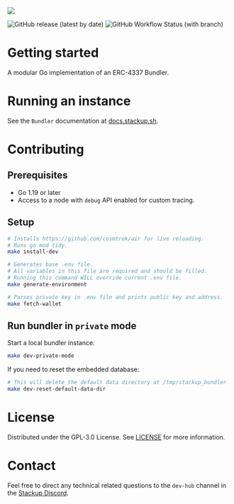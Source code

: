 ![](https://i.imgur.com/t0P3vWU.png)

![GitHub release (latest by date)](https://img.shields.io/github/v/release/stackup-wallet/stackup-bundler)
![GitHub Workflow Status (with branch)](https://img.shields.io/github/actions/workflow/status/stackup-wallet/stackup-bundler/pipeline.yml?branch=main)

# Getting started

A modular Go implementation of an ERC-4337 Bundler.

# Running an instance

See the `Bundler` documentation at [docs.stackup.sh](https://docs.stackup.sh/docs/packages/bundler/introduction).

# Contributing

## Prerequisites

- Go 1.19 or later
- Access to a node with `debug` API enabled for custom tracing.

## Setup

```bash
# Installs https://github.com/cosmtrek/air for live reloading.
# Runs go mod tidy.
make install-dev

# Generates base .env file.
# All variables in this file are required and should be filled.
# Running this command WILL override current .env file.
make generate-environment

# Parses private key in .env file and prints public key and address.
make fetch-wallet
```

## Run bundler in `private` mode

Start a local bundler instance:

```bash
make dev-private-mode
```

If you need to reset the embedded database:

```bash
# This will delete the default data directory at /tmp/stackup_bundler
make dev-reset-default-data-dir
```

# License

Distributed under the GPL-3.0 License. See [LICENSE](./LICENSE) for more information.

# Contact

Feel free to direct any technical related questions to the `dev-hub` channel in the [Stackup Discord](https://discord.gg/FpXmvKrNed).
